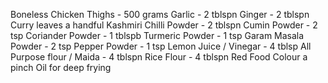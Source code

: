 Boneless Chicken Thighs - 500 grams
Garlic - 2 tblspn
Ginger - 2 tblspn
Curry leaves a handful
Kashmiri Chilli Powder - 2 tblspn
Cumin Powder - 2 tsp
Coriander Powder - 1 tblspb
Turmeric Powder - 1 tsp
Garam Masala Powder - 2 tsp
Pepper Powder - 1 tsp
Lemon Juice / Vinegar - 4 tblsp
All Purpose flour / Maida - 4 tblspn
Rice Flour - 4 tblspn
Red Food Colour a pinch
Oil for deep frying